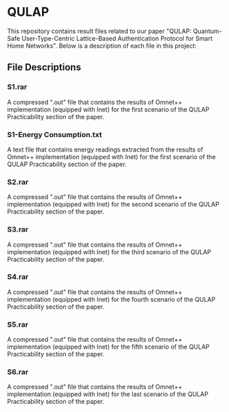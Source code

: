 # QULAP
This repository contains result files related to our paper "QULAP: Quantum-Safe User-Type-Centric Lattice-Based Authentication Protocol for Smart Home Networks". Below is a description of each file in this project:

## File Descriptions

### S1.rar

A compressed ".out" file that contains the results of Omnet++ implementation (equipped with Inet) for the first scenario of the QULAP Practicability section of the paper.

### S1-Energy Consumption.txt

A text file that contains energy readings extracted from the results of Omnet++ implementation (equipped with Inet) for the first scenario of the QULAP Practicability section of the paper.

### S2.rar

A compressed ".out" file that contains the results of Omnet++ implementation (equipped with Inet) for the second scenario of the QULAP Practicability section of the paper.

### S3.rar

A compressed ".out" file that contains the results of Omnet++ implementation (equipped with Inet) for the third scenario of the QULAP Practicability section of the paper.

### S4.rar

A compressed ".out" file that contains the results of Omnet++ implementation (equipped with Inet) for the fourth scenario of the QULAP Practicability section of the paper.

### S5.rar

A compressed ".out" file that contains the results of Omnet++ implementation (equipped with Inet) for the fifth scenario of the QULAP Practicability section of the paper.

### S6.rar

A compressed ".out" file that contains the results of Omnet++ implementation (equipped with Inet) for the last scenario of the QULAP Practicability section of the paper.
